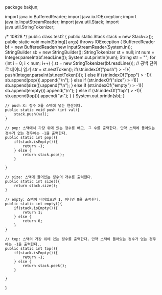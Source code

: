 package bakjun;

import java.io.BufferedReader;
import java.io.IOException;
import java.io.InputStreamReader;
import java.util.Stack;
import java.util.StringTokenizer;

/* 10828 */
public class test2 {
    public static Stack<Integer> stack = new Stack<>();
    public static void main(String[] args) throws IOException {
        BufferedReader bf = new BufferedReader(new InputStreamReader(System.in));
        StringBuilder sb = new StringBuilder();
        StringTokenizer st = null;
        int num = Integer.parseInt(bf.readLine());
        System.out.println(num);
        String str = "";
        for (int i = 0; i < num; i++) {
            st = new StringTokenizer(bf.readLine()); // 공백 단위로 데이터 읽기
            str = st.nextToken();
            if(str.indexOf("push") > -1){
                push(Integer.parseInt(st.nextToken()));
            } else if (str.indexOf("pop") > -1){
                sb.append(pop()).append("\n");
            } else if (str.indexOf("size") > -1){
                sb.append(size()).append("\n");
            } else if (str.indexOf("empty") > -1){
                sb.append(empty()).append("\n");
            } else if (str.indexOf("top") > -1){
                sb.append(top()).append("\n");
            }
        }
        System.out.println(sb);
    }

    // push X: 정수 X를 스택에 넣는 연산이다.
    public static void push (int val){
        stack.push(val);
    }

    // pop: 스택에서 가장 위에 있는 정수를 빼고, 그 수를 출력한다. 만약 스택에 들어있는 정수가 없는 경우에는 -1을 출력한다.
    public static int pop(){
        if(stack.isEmpty()){
            return -1;
        } else {
            return stack.pop();
        }

    }

    // size: 스택에 들어있는 정수의 개수를 출력한다.
    public static int size(){
        return stack.size();
    }

    // empty: 스택이 비어있으면 1, 아니면 0을 출력한다.
    public static int empty(){
        if(stack.isEmpty()){
            return 1;
        } else {
            return 0;
        }
    }

    // top: 스택의 가장 위에 있는 정수를 출력한다. 만약 스택에 들어있는 정수가 없는 경우에는 -1을 출력한다..
    public static int top(){
        if(stack.isEmpty()){
            return -1;
        } else {
            return stack.peek();
        }

    }
}

